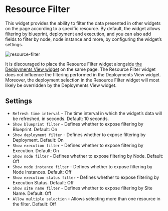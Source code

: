 # Resource Filter

This widget provides the ability to filter the data presented in other widgets on the page according to a specific resource.
By default, the widget allows filtering by blueprint, deployment and execution, and you can also add fields to filter by node, node instance and more, by configuring the widget’s settings.

![resource-filter]( /images/ui/widgets/resource_filter.png )

<div class="ui message info">
It is discouraged to place the Resource Filter widget alongside
<a href="working_with/console/widgets/deploymentsView">the Deployments View widget</a>
on the same page.
The Resource Filter widget does not influence the filtering performed in the Deployments View widget.
Moreover, the deployment selection in the Resource Filter widget will most likely be overridden
by the Deployments View widget.
</div>

## Settings

* `Refresh time interval` - The time interval in which the widget’s data will be refreshed, in seconds. Default: 10 seconds.
* `Show blueprint filter` - Defines whether to expose filtering by Blueprint. Default: On
* `Show deployment filter` - Defines whether to expose filtering by Deployment. Default: On
* `Show execution filter` - Defines whether to expose filtering by Execution. Default: On
* `Show node filter` - Defines whether to expose filtering by Node. Default: Off
* `Show node instance filter` - Defines whether to expose filtering by Node Instances. Default: Off
* `Show execution status filter` - Defines whether to expose filtering by Execution Status. Default: Off
* `Show site name filter` - Defines whether to expose filtering by Site Name. Default: Off
* `Allow multiple selection` - Allows selecting more than one resource in the filter. Default: Off
